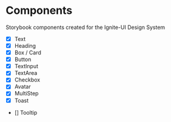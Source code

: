 # Components

Storybook components created for the Ignite-UI Design System

- [x] Text
- [x] Heading
- [x] Box / Card
- [x] Button
- [x] TextInput
- [x] TextArea
- [x] Checkbox
- [x] Avatar
- [x] MultiStep
- [x] Toast
- [] Tooltip
